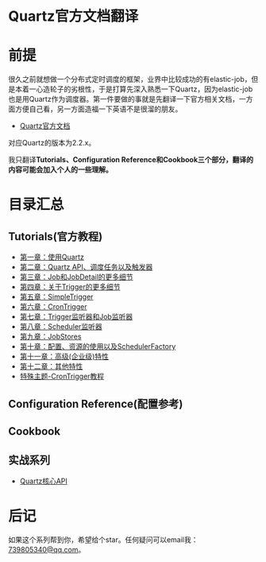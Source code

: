 # Quartz官方文档翻译
# 前提
很久之前就想做一个分布式定时调度的框架，业界中比较成功的有elastic-job，但是本着一心造轮子的劣根性，于是打算先深入熟悉一下Quartz，因为elastic-job也是用Quartz作为调度器。第一件要做的事就是先翻译一下官方相关文档，一方面方便自己看，另一方面造福一下英语不是很溜的朋友。
- [Quartz官方文档](http://www.quartz-scheduler.org/documentation/quartz-2.2.x/quick-start.html)

对应Quartz的版本为2.2.x。

我只翻译**Tutorials、Configuration Reference和Cookbook三个部分，翻译的内容可能会加入个人的一些理解。**

# 目录汇总
## Tutorials(官方教程)
- [第一章：使用Quartz](tutorials/lesson-1.md)
- [第二章：Quartz API、调度任务以及触发器](tutorials/lesson-2.md)
- [第三章：Job和JobDetail的更多细节](tutorials/lesson-3.md)
- [第四章：关于Trigger的更多细节](tutorials/lesson-4.md)
- [第五章：SimpleTrigger](tutorials/lesson-5.md)
- [第六章：CronTrigger](tutorials/lesson-6.md)
- [第七章：Trigger监听器和Job监听器](tutorials/lesson-7.md)
- [第八章：Scheduler监听器](tutorials/lesson-8.md)
- [第九章：JobStores](tutorials/lesson-9.md)
- [第十章：配置、资源的使用以及SchedulerFactory](tutorials/lesson-10.md)
- [第十一章：高级(企业级)特性](tutorials/lesson-11.md)
- [第十二章：其他特性](tutorials/lesson-12.md)
- [特殊主题-CronTrigger教程](tutorials/cronTrigger.md)
## Configuration Reference(配置参考)
## Cookbook
## 实战系列
- [Quartz核心API](action/Quartz核心API.md)

# 后记
如果这个系列帮到你，希望给个star。任何疑问可以email我：739805340@qq.com。

